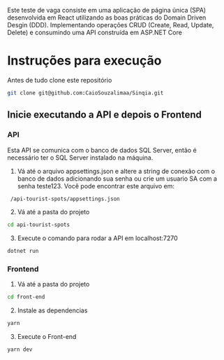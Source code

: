 Este teste de vaga consiste em uma aplicação de página única (SPA) desenvolvida em React utilizando as boas práticas do Domain Driven Desgin (DDD).
Implementando operações CRUD (Create, Read, Update, Delete) e consumindo uma API construída em ASP.NET Core


# Instruções para execução

Antes de tudo clone este repositório
```bash
git clone git@github.com:CaioSouzalimaa/Sinqia.git
```

## Inicie executando a API e depois o Frontend

### API

Esta API se comunica com o banco de dados SQL Server, então é necessário ter o SQL Server instalado na máquina.

1. Vá até o arquivo appsettings.json e altere a string de conexão com o banco de dados adicionando sua senha ou crie um usuario SA com a senha teste123. 
Você pode encontrar este arquivo em:
```bash
 /api-tourist-spots/appsettings.json
```
2. Vá até a pasta do projeto
```bash
cd api-tourist-spots
```
3. Execute o comando para rodar a API em localhost:7270
```bash
dotnet run
```

### Frontend

1. Vá até a pasta do projeto
```bash
cd front-end
```

2. Instale as dependencias
```bash
yarn
```

3. Execute o Front-end
```bash
yarn dev
```
